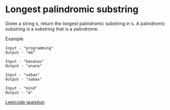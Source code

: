 # Longest palindromic substring

Given a string s, return the longest palindromic substring in s. A palindromic substring is a substring that is a palindrome.

Example

```,
Input - "programming"
Output - "mm"

Input - "bananas"
Output - "anana"

Input - "xabax"
Output - "xabax"

Input - "mind"
Output - "m"
```

[Leetcode question](https://leetcode.com/problems/longest-palindromic-substring/)
